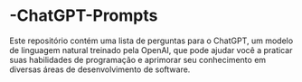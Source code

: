 # -ChatGPT-Prompts
Este repositório contém uma lista de perguntas para o ChatGPT, um modelo de linguagem natural treinado pela OpenAI, que pode ajudar você a praticar suas habilidades de programação e aprimorar seu conhecimento em diversas áreas de desenvolvimento de software.
